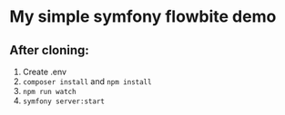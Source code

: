 # My simple symfony flowbite demo

## After cloning:

1. Create .env
2. `composer install` and `npm install`
3. `npm run watch`
4. `symfony server:start`
